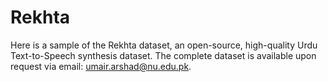 # Rekhta

Here is a sample of the Rekhta dataset, an open-source, high-quality Urdu Text-to-Speech synthesis dataset. The complete dataset is available upon request via email: umair.arshad@nu.edu.pk.
